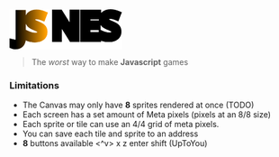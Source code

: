 <img src="https://raw.githubusercontent.com/ClassicMC-Studios/ClassicMC-Studios.github.io/main/jsnes.png" width="200" align="center"/>

> The *worst* way to make **Javascript** games<br/>

### Limitations

- The Canvas may only have **8** sprites rendered at once (TODO)
- Each screen has a set amount of Meta pixels (pixels at an  8/8 size)
- Each sprite or tile can use an 4/4 grid of meta pixels.
-  You can save each tile and sprite to an address
- **8** buttons available <^v> x z enter shift (UpToYou)
